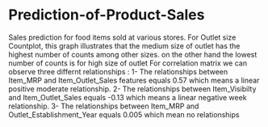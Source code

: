 # Prediction-of-Product-Sales
Sales prediction for food items sold at various stores.
For Outlet size Countplot, this graph illustrates that the medium size of outlet has the highest number of counts among other sizes. on the other hand the lowest number of counts is for high size of outlet
For correlation matrix we can observe three differnt relationships : 1- The relationships between Item_MRP and Item_Outlet_Sales features equals 0.57 which means a linear positive moderate relationship. 2- The relationships between Item_Visibilty and Item_Outlet_Sales equals -0.13 which means a linear negative week relationship. 3- The relationships between Item_MRP and Outlet_Establishment_Year equals 0.005 which mean no relationships
